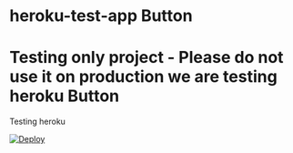 # heroku-test-app Button
# Testing only project - Please do not use it on production we are testing heroku Button
Testing heroku


[![Deploy](https://www.herokucdn.com/deploy/button.png)](https://heroku.com/deploy)
